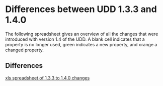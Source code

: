 # Differences between UDD 1.3.3 and 1.4.0

The following spreadsheet gives an overview of all the changes that were introduced with version 1.4 of the UDD. A blank cell indicates that a property is no longer used, green indicates a new property, and orange a changed property. 

## Differences
[xls spreadsheet of 1.3.3 to 1.4.0 changes][differencesXLS]

[differencesXLS]: media/UDD1.3-1.4.xls "differencesXLS"
